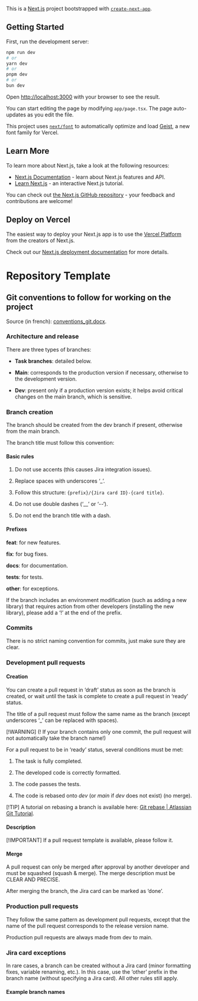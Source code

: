 This is a [Next.js](https://nextjs.org) project bootstrapped with [`create-next-app`](https://nextjs.org/docs/app/api-reference/cli/create-next-app).

## Getting Started

First, run the development server:

```bash
npm run dev
# or
yarn dev
# or
pnpm dev
# or
bun dev
```

Open [http://localhost:3000](http://localhost:3000) with your browser to see the result.

You can start editing the page by modifying `app/page.tsx`. The page auto-updates as you edit the file.

This project uses [`next/font`](https://nextjs.org/docs/app/building-your-application/optimizing/fonts) to automatically optimize and load [Geist](https://vercel.com/font), a new font family for Vercel.

## Learn More

To learn more about Next.js, take a look at the following resources:

- [Next.js Documentation](https://nextjs.org/docs) - learn about Next.js features and API.
- [Learn Next.js](https://nextjs.org/learn) - an interactive Next.js tutorial.

You can check out [the Next.js GitHub repository](https://github.com/vercel/next.js) - your feedback and contributions are welcome!

## Deploy on Vercel

The easiest way to deploy your Next.js app is to use the [Vercel Platform](https://vercel.com/new?utm_medium=default-template&filter=next.js&utm_source=create-next-app&utm_campaign=create-next-app-readme) from the creators of Next.js.

Check out our [Next.js deployment documentation](https://nextjs.org/docs/app/building-your-application/deploying) for more details.

# Repository Template

## Git conventions to follow for working on the project

Source (in french): [conventions_git.docx](https://epitechfr-my.sharepoint.com/:w:/r/personal/arthur_lefrancois_epitech_eu/_layouts/15/Doc.aspx?sourcedoc=%7BFAF1372D-4F0E-48FB-853C-8E1A11E3B0F0%7D&file=proposition_conventions_git.docx&action=default&mobileredirect=true).

### Architecture and release

There are three types of branches:

- **Task branches**: detailed below.

- **Main**: corresponds to the production version if necessary, otherwise to the development version.

- **Dev**: present only if a production version exists; it helps avoid critical changes on the main branch, which is sensitive.

### Branch creation

The branch should be created from the dev branch if present, otherwise from the main branch.

The branch title must follow this convention:

#### Basic rules

1. Do not use accents (this causes Jira integration issues).

2. Replace spaces with underscores ‘\_’.

3. Follow this structure: `{prefix}/{Jira card ID}-{card title}`.

4. Do not use double dashes (‘\_\_’ or ‘--‘).

5. Do not end the branch title with a dash.

#### Prefixes

**feat**: for new features.

**fix**: for bug fixes.

**docs**: for documentation.

**tests**: for tests.

**other**: for exceptions.

If the branch includes an environment modification (such as adding a new library) that requires action from other developers (installing the new library), please add a ‘!’ at the end of the prefix.

### Commits

There is no strict naming convention for commits, just make sure they are clear.

### Development pull requests

#### Creation

You can create a pull request in ‘draft’ status as soon as the branch is created, or wait until the task is complete to create a pull request in ‘ready’ status.

The title of a pull request must follow the same name as the branch (except underscores ‘\_’ can be replaced with spaces).

[!WARNING]
(! If your branch contains only one commit, the pull request will not automatically take the branch name!)

For a pull request to be in ‘ready’ status, several conditions must be met:

1. The task is fully completed.

2. The developed code is correctly formatted.

3. The code passes the tests.

4. The code is rebased onto _dev_ (or _main_ if _dev_ does not exist) (no merge).

[!TIP]
A tutorial on rebasing a branch is available here: [Git rebase | Atlassian Git Tutorial](https://www.atlassian.com/git/tutorials/rewriting-history/git-rebase).

#### Description

[!IMPORTANT]
If a pull request template is available, please follow it.

#### Merge

A pull request can only be merged after approval by another developer and must be squashed (squash & merge). The merge description must be CLEAR AND PRECISE.

After merging the branch, the Jira card can be marked as ‘done’.

### Production pull requests

They follow the same pattern as development pull requests, except that the name of the pull request corresponds to the release version name.

Production pull requests are always made from dev to main.

### Jira card exceptions

In rare cases, a branch can be created without a Jira card (minor formatting fixes, variable renaming, etc.). In this case, use the ‘other’ prefix in the branch name (without specifying a Jira card). All other rules still apply.

#### Example branch names
